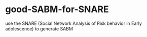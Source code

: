 # good-SABM-for-SNARE
 use the SNARE (Social Network Analysis of Risk behavior in Early adolescence) to generate SABM
